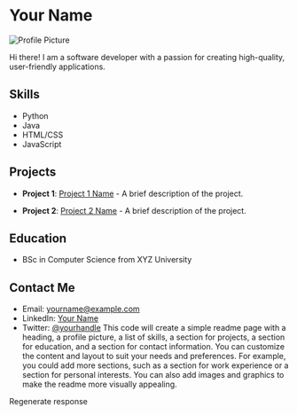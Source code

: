 # Your Name

![Profile Picture](https://example.com/profile-picture.png)

Hi there! I am a software developer with a passion for creating high-quality, user-friendly applications.

## Skills
- Python
- Java
- HTML/CSS
- JavaScript

## Projects

- **Project 1**: [Project 1 Name](https://example.com/project-1) - A brief description of the project.

- **Project 2**: [Project 2 Name](https://example.com/project-2) - A brief description of the project.

## Education
- BSc in Computer Science from XYZ University

## Contact Me
- Email: yourname@example.com
- LinkedIn: [Your Name](https://www.linkedin.com/in/your-name/)
- Twitter: [@yourhandle](https://twitter.com/yourhandle)
This code will create a simple readme page with a heading, a profile picture, a list of skills, a section for projects, a section for education, and a section for contact information. You can customize the content and layout to suit your needs and preferences. For example, you could add more sections, such as a section for work experience or a section for personal interests. You can also add images and graphics to make the readme more visually appealing.




Regenerate response
